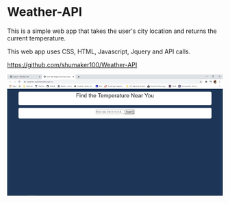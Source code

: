 # Weather-API

This is a simple web app that takes the user's city location and returns the current temperature.

This web app uses CSS, HTML, Javascript, Jquery and API calls. 

https://github.com/shumaker100/Weather-API




![alt text](https://github.com/shumaker100/Weather-API/blob/main/Weather%20API.jpg)












































